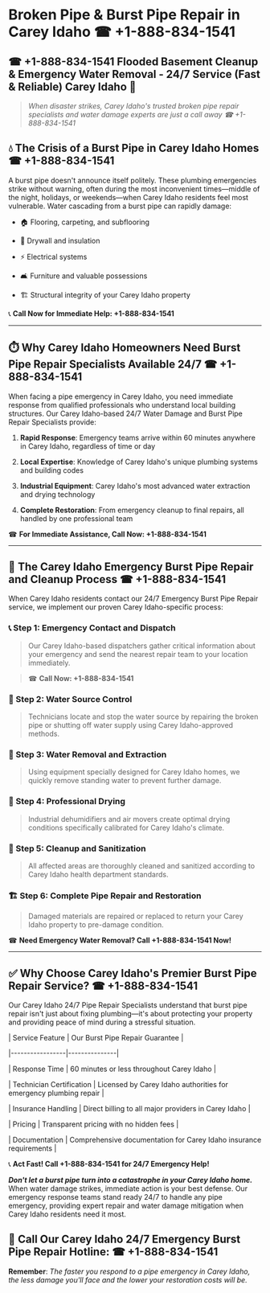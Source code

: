 # Broken Pipe & Burst Pipe Repair in Carey Idaho ☎ +1-888-834-1541  
## ☎ +1-888-834-1541 Flooded Basement Cleanup & Emergency Water Removal - 24/7 Service (Fast & Reliable) Carey Idaho 🚨  

> *When disaster strikes, Carey Idaho's trusted broken pipe repair specialists and water damage experts are just a call away ☎ +1-888-834-1541*  

## 💧 The Crisis of a Burst Pipe in Carey Idaho Homes ☎ +1-888-834-1541  

A burst pipe doesn't announce itself politely. These plumbing emergencies strike without warning, often during the most inconvenient times—middle of the night, holidays, or weekends—when Carey Idaho residents feel most vulnerable. Water cascading from a burst pipe can rapidly damage:  

* 🏠 Flooring, carpeting, and subflooring  
* 🧱 Drywall and insulation  
* ⚡ Electrical systems  
* 🛋️ Furniture and valuable possessions  
* 🏗️ Structural integrity of your Carey Idaho property  

📞 **Call Now for Immediate Help: +1-888-834-1541**  

---  

## ⏱️ Why Carey Idaho Homeowners Need Burst Pipe Repair Specialists Available 24/7 ☎ +1-888-834-1541  

When facing a pipe emergency in Carey Idaho, you need immediate response from qualified professionals who understand local building structures. Our Carey Idaho-based 24/7 Water Damage and Burst Pipe Repair Specialists provide:  

1. **Rapid Response**: Emergency teams arrive within 60 minutes anywhere in Carey Idaho, regardless of time or day  
2. **Local Expertise**: Knowledge of Carey Idaho's unique plumbing systems and building codes  
3. **Industrial Equipment**: Carey Idaho's most advanced water extraction and drying technology  
4. **Complete Restoration**: From emergency cleanup to final repairs, all handled by one professional team  

☎ **For Immediate Assistance, Call Now: +1-888-834-1541**  

---  

## 🔧 The Carey Idaho Emergency Burst Pipe Repair and Cleanup Process ☎ +1-888-834-1541  

When Carey Idaho residents contact our 24/7 Emergency Burst Pipe Repair service, we implement our proven Carey Idaho-specific process:  

### 📞 Step 1: Emergency Contact and Dispatch  
> Our Carey Idaho-based dispatchers gather critical information about your emergency and send the nearest repair team to your location immediately.  
> ☎ **Call Now: +1-888-834-1541**  

### 🚿 Step 2: Water Source Control  
> Technicians locate and stop the water source by repairing the broken pipe or shutting off water supply using Carey Idaho-approved methods.  

### 🌊 Step 3: Water Removal and Extraction  
> Using equipment specially designed for Carey Idaho homes, we quickly remove standing water to prevent further damage.  

### 💨 Step 4: Professional Drying  
> Industrial dehumidifiers and air movers create optimal drying conditions specifically calibrated for Carey Idaho's climate.  

### 🧼 Step 5: Cleanup and Sanitization  
> All affected areas are thoroughly cleaned and sanitized according to Carey Idaho health department standards.  

### 🏗️ Step 6: Complete Pipe Repair and Restoration  
> Damaged materials are repaired or replaced to return your Carey Idaho property to pre-damage condition.  

☎ **Need Emergency Water Removal? Call +1-888-834-1541 Now!**  

---  

## ✅ Why Choose Carey Idaho's Premier Burst Pipe Repair Service? ☎ +1-888-834-1541  

Our Carey Idaho 24/7 Pipe Repair Specialists understand that burst pipe repair isn't just about fixing plumbing—it's about protecting your property and providing peace of mind during a stressful situation.  

| Service Feature | Our Burst Pipe Repair Guarantee |  
|-----------------|---------------|  
| Response Time | 60 minutes or less throughout Carey Idaho |  
| Technician Certification | Licensed by Carey Idaho authorities for emergency plumbing repair |  
| Insurance Handling | Direct billing to all major providers in Carey Idaho |  
| Pricing | Transparent pricing with no hidden fees |  
| Documentation | Comprehensive documentation for Carey Idaho insurance requirements |  

📞 **Act Fast! Call +1-888-834-1541 for 24/7 Emergency Help!**  

***Don't let a burst pipe turn into a catastrophe in your Carey Idaho home.*** When water damage strikes, immediate action is your best defense. Our emergency response teams stand ready 24/7 to handle any pipe emergency, providing expert repair and water damage mitigation when Carey Idaho residents need it most.  

## 📱 Call Our Carey Idaho 24/7 Emergency Burst Pipe Repair Hotline: ☎ +1-888-834-1541  

**Remember**: *The faster you respond to a pipe emergency in Carey Idaho, the less damage you'll face and the lower your restoration costs will be.*